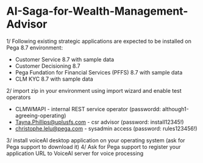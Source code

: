 # AI-Saga-for-Wealth-Management-Advisor

1/ Following existing strategic applications are expected to be installed on Pega 8.7 environment:
- Customer Service 8.7 with sample data
- Customer Decisioning 8.7
- Pega Fundation for Financial Services (PFFS) 8.7 with sample data
- CLM KYC 8.7 with sample data

2/ import zip in your environment using import wizard and enable test operators
  - CLMWMAPI - internal REST service operator (passwordd: although1-agreeing-operating)
  - Tayna.Phillips@uplusfs.com - csr advisor (password: install12345!)
  - christophe.lelu@pega.com - sysadmin access (password: rules123456!)

3/ install voiceAI desktop application on your operating system (ask for Pega support to download it)
4/ Ask for Pega support to register your application URL to VoiceAI server for voice processing
